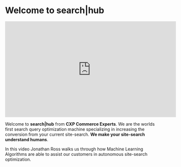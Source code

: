 # Welcome to search|hub

<iframe width="560" height="315" src="https://www.youtube-nocookie.com/embed/yiPe1gTCtbs?controls=0" frameborder="0" allow="accelerometer; autoplay; clipboard-write; encrypted-media; gyroscope; picture-in-picture" allowfullscreen></iframe>

Welcome to __search|hub__ from __CXP Commerce Experts__. 
We are the worlds first search query optimization machine specializing in increasing the conversion from your current site-search. __We make your site-search understand humans__.

In this video Jonathan Ross walks us through how Machine Learning Algorithms are able to assist our customers in autonomous site-search optimization.
